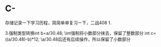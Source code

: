 # C-
存储记录一下学习历程，简简单单复习一下，二战408
1.

3.强制类型转换int b=a/30.48;               \\int强制将小数部分抹去，保留了整数部分
int c=((a/30.48)-b)*12;  \\a/30.48后还有后续操作，所以保留了小数部分
